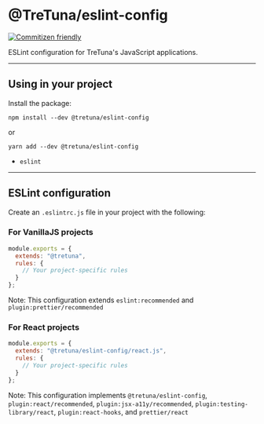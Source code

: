 # @TreTuna/eslint-config

[![Commitizen friendly](https://img.shields.io/badge/commitizen-friendly-brightgreen.svg)](http://commitizen.github.io/cz-cli/)

ESLint configuration for TreTuna's JavaScript applications.

---

## Using in your project

Install the package:

```shell
npm install --dev @tretuna/eslint-config
```

or

```shell
yarn add --dev @tretuna/eslint-config
```

- `eslint`

---

## ESLint configuration

Create an `.eslintrc.js` file in your project with the following:

### For VanillaJS projects

```js
module.exports = {
  extends: "@tretuna",
  rules: {
    // Your project-specific rules
  }
};
```

Note: This configuration extends `eslint:recommended` and `plugin:prettier/recommended`

### For React projects

```js
module.exports = {
  extends: "@tretuna/eslint-config/react.js",
  rules: {
    // Your project-specific rules
  }
};
```

Note: This configuration implements `@tretuna/eslint-config`, `plugin:react/recommended`, `plugin:jsx-a11y/recommended`, `plugin:testing-library/react`, `plugin:react-hooks`, and `prettier/react`
